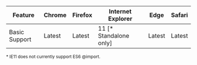 | Feature       | Chrome | Firefox | Internet Explorer | Edge  | Safari |
|---------------|--------|---------|------------------|--------|--------|
| Basic Support | Latest | Latest  | 11 [* Standalone only]              | Latest | Latest |

<small>* IE11 does not currently support ES6 @import.</small>
